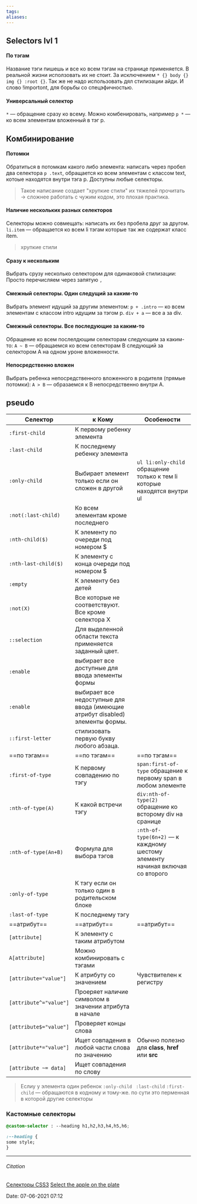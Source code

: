 ```yaml
---
tags: 
aliases: 
---
```

## Selectors lvl 1
#### По тэгам
Название тэги пишешь и все ко всем тэгам на странице применяется. В реальной жизни исползовать их не стоит. За исключением ```* {} body {} img {} :root {}```. Так же не надо использовать дял стилизации айди. И слово !importont, для борьбы со спецэфичностью.

#### Универсальный селектор
`*` — обращение сразу ко всему. Можно комбенировать, например `p *` — ко всем элементам вложенный в тэг p.

## Комбинирование
#### Потомки
Обратиться в потомкам какого либо элемента: написать через пробел два селектора `p .text`, обращается ко всем элементам с классом text, котоые находятся внутри тэга p. Доступны любые селекторы. 
> Такое написание создает "хрупкие стили" их тяжелей прочитать → сложнее работать с чужим кодом, это плохая практика.

#### Наличие нескольких разных селекторов
Селекторы можно совмещать: написать их без пробела друг за другом. `li.item` — обращается ко всем li тэгам которые так же содержат класс item.
>хрупкие стили

#### Сразу к нескольким
Выбрать срузу несколько селектором для одинаковой стилизации: Просто перечисляем через запятую `,`

#### Смежный селекторы. Один следущий за каким-то
Выбрать элемент идущий за другим элементом: `p + .intro`  — ко всем элементам с классом intro идущим за тэгом p. `div + a` — все a за div.

#### Смежный селекторы. Все последующие за каким-то
Обращение ко всем послелдющим селекторам следующим за каким-то: `A ~ B` — обращаемся ко всем селекторам В следующий за селектором A  на одном уроне вложенности.

#### Непосредственно вложен
Выбрать ребенка непосредственного вложенного в родителя (прямые потомки): `A > B` — образаемся к В непосредственно внутри А.



##  pseudo
| Селектор               | к Кому                                                                        | Особености                                                                    |
| ---------------------- | ----------------------------------------------------------------------------- | ----------------------------------------------------------------------------- |
| `:first-child`         | К первому ребенку элемента                                                    |                                                                               |
| `:last-child`          | К последнему ребенку элемента                                                 |                                                                               |
| `:only-child `         | Выбирает элемент только если он сложен в другой                               | `ul li:only-child` обращение только к тем li которые находятся внутри ul      |
| `:not(:last-child)`    | Ко всем элементам кроме последнего                                            |                                                                               |
| `:nth-child($)  `      | К элементу по очереди под номером $                                           |                                                                               |
| `:nth-last-child($) `  | К элементу с конца очереди под номером $                                      |                                                                               |
| `:empty `              | К элементу без детей                                                          |                                                                               |
| `:not(X) `             | Все которые не соответствуют. Все кроме селектора X                           |                                                                               |
| `::selection`          | Для выделенной области текста применяется заданный цвет.                      |                                                                               |
| `:enable`              | выбирает все доступные для ввода элементы формы                               |                                                                               |
| `:enable`              | выбирает все недоступные для ввода (имеющие атрибут disabled) элементы формы. |                                                                               |
| `::first-letter`       | стилизовать первую букву любого абзаца.                                       |                                                                               |
| ==по тэгам==           | ==по тэгам==                                                                  | ==по тэгам==                                                                  |
| `:first-of-type`       | К первому совпадению по тэгу                                                  | `span:first-of-type` обращение к первому span  в любом элементе               |
| `:nth-of-type(A)`      | К какой встречи тэгу                                                          | `div:nth-of-type(2)` обращение ко всторому div на сранице                     |
| `:nth-of-type(An+B)`   | Формула для выбора тэгов                                                      | `:nth-of-type(6n+2)` — к каждному шестому элементу начиная включая со второго |
| `:only-of-type`        | К тэгу если он только один в родительском блоке                               |                                                                               |
| `:last-of-type`        | К последнему тэгу                                                             |                                                                               |
| ==атрибут==            | ==атрибут==                                                                   | ==атрибут==                                                                   |
| `[attribute] `         | К элементу с таким атрибутом                                                  |                                                                               |
| `A[attribute] `        | Можно комбинировать с тэгами                                                  |                                                                               |
| `[attribute="value"]`  | К атрибуту со значением                                                       | Чувствителен к регистру                                                       |
| `[attribute^="value"]` | Проеряет наличие символом в значении атрибута в начале                        |                                                                               |
| `[attribute$="value"]` | Проверяет концы слова                                                         |                                                                               |
| `[attribute*="value"]` | Ищет совпадения в любой части слова по значению                               | Обычно полезно для **class**, **href** или **src**                            |
| `[attribute ~= data]`  | Ищет совпадения по слову                                                      |                                                                               |

>Еслиу у элемента один ребенок  `:only-child `  `:last-child`  `:first-child`  — обращаются в кодному и тому-же.
по сути это перменная в которой другие селекторы

### Кастомные селекторы
```css
@castom-selector : --heading h1,h2,h3,h4,h5,h6;

:--heading {
some style;
}

```



---
###### Citation 
[Селекторы CSS3](https://www.internet-technologies.ru/articles/selektory-css3.html)
[Select the apple on the plate](https://flukeout.github.io/)

Date: 07-06-2021 07:12

